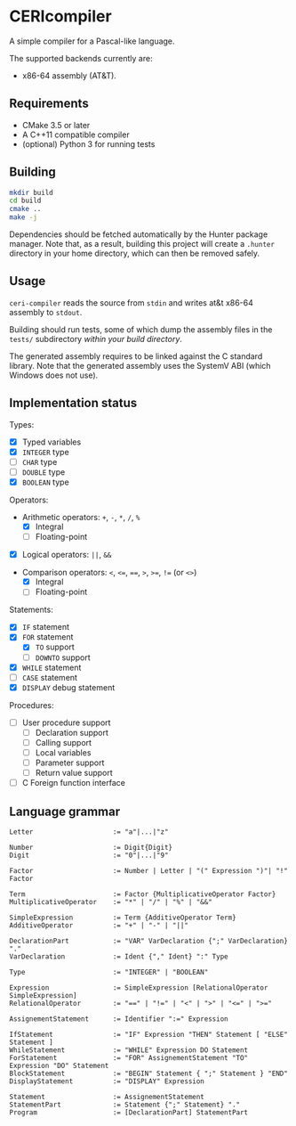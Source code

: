 # CERIcompiler

A simple compiler for a Pascal-like language.

The supported backends currently are:
- x86-64 assembly (AT&T).

## Requirements

- CMake 3.5 or later
- A C++11 compatible compiler
- (optional) Python 3 for running tests

## Building

```sh
mkdir build
cd build
cmake ..
make -j
```

Dependencies should be fetched automatically by the Hunter package manager.
Note that, as a result, building this project will create a `.hunter` directory in your home directory, which can then be removed safely.

## Usage

`ceri-compiler` reads the source from `stdin` and writes at&t x86-64 assembly to `stdout`.

Building should run tests, some of which dump the assembly files in the `tests/` subdirectory *within your build directory*.

The generated assembly requires to be linked against the C standard library.
Note that the generated assembly uses the SystemV ABI (which Windows does not use).

## Implementation status

Types:
- [x] Typed variables
- [x] `INTEGER` type
- [ ] `CHAR` type
- [ ] `DOUBLE` type
- [x] `BOOLEAN` type

Operators:
- Arithmetic operators: `+`, `-`, `*`, `/`, `%`
    - [x] Integral
    - [ ] Floating-point
- [x] Logical operators: `||`, `&&`
- Comparison operators: `<`, `<=`, `==`, `>`, `>=`, `!=` (or `<>`)
    - [x] Integral
    - [ ] Floating-point

Statements:
- [x] `IF` statement
- [x] `FOR` statement
    - [x] `TO` support
    - [ ] `DOWNTO` support
- [x] `WHILE` statement
- [ ] `CASE` statement
- [x] `DISPLAY` debug statement

Procedures:
- [ ] User procedure support
    - [ ] Declaration support
    - [ ] Calling support
    - [ ] Local variables
    - [ ] Parameter support
    - [ ] Return value support
- [ ] C Foreign function interface

## Language grammar

```sf
Letter                    := "a"|...|"z"

Number                    := Digit{Digit}
Digit                     := "0"|...|"9"

Factor                    := Number | Letter | "(" Expression ")"| "!" Factor

Term                      := Factor {MultiplicativeOperator Factor}
MultiplicativeOperator    := "*" | "/" | "%" | "&&"

SimpleExpression          := Term {AdditiveOperator Term}
AdditiveOperator          := "+" | "-" | "||"

DeclarationPart           := "VAR" VarDeclaration {";" VarDeclaration} "."
VarDeclaration            := Ident {"," Ident} ":" Type

Type                      := "INTEGER" | "BOOLEAN"

Expression                := SimpleExpression [RelationalOperator SimpleExpression]
RelationalOperator        := "==" | "!=" | "<" | ">" | "<=" | ">="

AssignementStatement      := Identifier ":=" Expression

IfStatement               := "IF" Expression "THEN" Statement [ "ELSE" Statement ]
WhileStatement            := "WHILE" Expression DO Statement
ForStatement              := "FOR" AssignementStatement "TO" Expression "DO" Statement
BlockStatement            := "BEGIN" Statement { ";" Statement } "END"
DisplayStatement          := "DISPLAY" Expression

Statement                 := AssignementStatement
StatementPart             := Statement {";" Statement} "."
Program                   := [DeclarationPart] StatementPart
```
